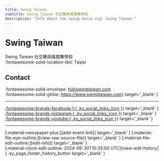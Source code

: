 ```yaml
---
title: Swing Taiwan
subtitle: Swing Taiwan 社交舞與搖擺舞學校
description: "Info about the swing dance org: Swing Taiwan."
---
```


# Swing Taiwan

Swing Taiwan 社交舞與搖擺舞學校  
:fontawesome-solid-location-dot: Taipei  


## Contact

:fontawesome-solid-envelope: <hi@swingtaiwan.com>  
:fontawesome-solid-globe: <https://www.swingtaiwan.com>{ target='_blank' }  

---

 [:fontawesome-brands-facebook-f:{ .ky_social_links_icon }](https://www.facebook.com/SwingTaiwan3){ target='_blank' } [:fontawesome-brands-instagram:{ .ky_social_links_icon }](https://instagram.com/swingtaiwan){ target='_blank' } [:fontawesome-brands-youtube:{ .ky_social_links_icon }](https://youtube.com/swingtaiwan197){ target='_blank' }

---

<div class="ky_page_footer" markdown>
<div class="ky_page_footer_trailing" markdown="span">
[:material-newspaper-plus:][add-event-link]{ target='_blank' }
[:material-file-eye-outline:][view-raw-source-file]{ target='_blank' }
[:material-file-edit-outline:][edit-info]{ target='_blank' }
</div>
<div class="ky_page_footer_leading" markdown="span">
[:material-clock-edit-outline: 2024-06-30T10:35:00 UTC][view-edit-history]{ .ky_page_footer_history_button target='_blank' }
</div>
</div>

[add-event-link]: https://github.com/swingdance/events/issues/new?assignees=&labels=add+event&projects=&template=02-add_entity.yml&title=%5Bzh_TW%5D%20%3CName%3E&region=zh_TW&province=Taipei&city=Taipei&org_id=swing-tai-wan "Add Event"
[view-raw-source-file]: https://github.com/swingdance/orgs/blob/main/zh_TW/swing-tai-wan.json "View Raw Source File"
[edit-info]: https://github.com/swingdance/orgs/issues/new?assignees=&labels=update+org&projects=&template=03-update_entity.yml&title=%5Bzh_TW%5D%20Swing%20Taiwan&region=zh_TW&id=swing-tai-wan&name=Swing%20Taiwan "Edit Info"

[view-edit-history]: https://github.com/swingdance/orgs/commits/main/zh_TW/swing-tai-wan.json "View Edit History"
